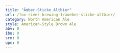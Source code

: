 ```yaml
---
title: "Ãœber-Sticke Altbier"
url: /fox-river-brewing-1/aoeber-sticke-altbier/
category: North American Ale
style: American-Style Brown Ale
abv: 0
ibu: 0
srm: 0
upc: 0
---
```


